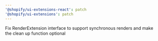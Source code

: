 ```yaml
---
'@shopify/ui-extensions-react': patch
'@shopify/ui-extensions': patch
---
```


Fix RenderExtension interface to support synchronous renders and make the clean up function optional
